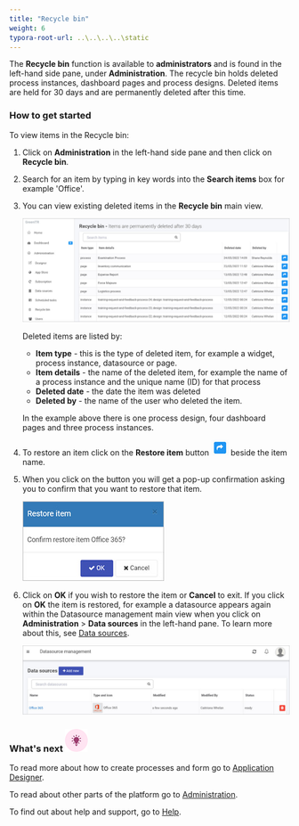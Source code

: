 ```yaml
---
title: "Recycle bin"
weight: 6
typora-root-url: ..\..\..\..\static
---
```


The **Recycle bin** function is available to **administrators** and is found in the left-hand side pane, under **Administration**. The recycle bin holds deleted process instances, dashboard pages and process designs. Deleted items are held for 30 days and are permanently deleted after this time.

### How to get started

To view items in the Recycle bin:

1. Click on **Administration** in the left-hand side pane and then click on **Recycle bin**. 

2. Search for an item by typing in key words into the **Search items** box for example 'Office'. 

3. You can view existing deleted items in the **Recycle bin** main view. 

   ![Recycle bin main view](/images/recycle-bin-view2.jpg)

   Deleted items are listed by:

   - **Item type** - this is the type of deleted item, for example a widget, process instance, datasource or page.
   - **Item details** - the name of the deleted item, for example the name of a process instance and the unique name (ID) for that process
   - **Deleted date** - the date the item was deleted
   - **Deleted by** - the name of the user who deleted the item.

   In the example above there is one process design, four dashboard pages and three process instances.

4. To restore an item click on the **Restore item** button ![Restore recycle bin button](/images/restore-bin-item.jpg) beside the item name. 

5. When you click on the button you will get a pop-up confirmation asking you to confirm that you want to restore that item.

   ![Restore item](/images/restore-item.jpg)

6. Click on **OK** if you wish to restore the item or **Cancel** to exit. If you click on **OK** the item is restored, for example a datasource appears again within the Datasource management main view when you click on **Administration** > **Data sources** in the left-hand pane. To learn more about this, see [Data sources](/docs/platform/administration/datasources).

   ![Datasource restored](/images/datasource-restored.jpg)

   



### What's next  ![Idea icon](/images/18.png) ###

To read more about how to create processes and form go to [Application Designer](/docs/platform/application-designer/).

To read about other parts of the platform go to [Administration](/docs/platform/administration/).

To find out about help and support, go to [Help](/docs/platform/general/help/).
